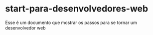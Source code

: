 # start-para-desenvolvedores-web
Esse é um documento que mostrar os passos para se tornar um desenvolvedor web
